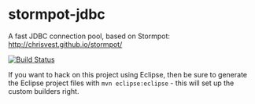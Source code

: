 stormpot-jdbc
=============

A fast JDBC connection pool, based on Stormpot: http://chrisvest.github.io/stormpot/

[![Build Status](https://travis-ci.org/chrisvest/stormpot-jdbc.png)](https://travis-ci.org/chrisvest/stormpot-jdbc)

If you want to hack on this project using Eclipse, then be sure to generate
the Eclipse project files with `mvn eclipse:eclipse` - this will set up the
custom builders right.

